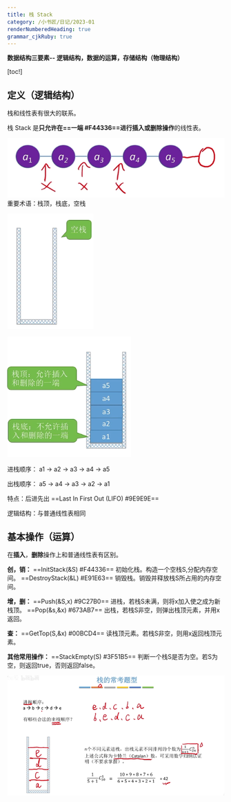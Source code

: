 ```yaml
---
title: 栈 Stack
category: /小书匠/日记/2023-01
renderNumberedHeading: true
grammar_cjkRuby: true
---
```

**数据结构三要素-- 逻辑结构，数据的运算，存储结构（物理结构）**

[toc!]
## 定义（逻辑结构）
栈和线性表有很大的联系。

栈 Stack 是**只允许在==一端 #F44336==进行插入或删除操作**的线性表。

![只能进行一端的操作](./images/1673196386681.png)
重要术语：栈顶，栈底，空栈

![空栈](./images/1673197731052.png)

![栈顶和栈底](./images/1673197746588.png)

进栈顺序：
a1 -> a2 -> a3 -> a4 -> a5

出栈顺序：
a5 -> a4 -> a3 -> a2 -> a1

特点：后进先出 ==Last In First Out (LIFO) #9E9E9E==

逻辑结构：与普通线性表相同
## 基本操作（运算）
在**插入**，**删除**操作上和普通线性表有区别。

**创，销：**
==InitStack(&S) #F44336==
初始化栈。构造一个空栈S,分配内存空间。
==DestroyStack(&L) #E91E63==
销毁栈。销毁并释放栈S所占用的内存空间。

**增，删：**
==Push(&S,x) #9C27B0==
进栈，若栈S未满，则将x加入使之成为新栈顶。
==Pop(&s,&x) #673AB7==
出栈，若栈S非空，则弹出栈顶元素，并用x返回。

**查：**
==GetTop(S,&x) #00BCD4==
读栈顶元素。若栈S非空，则用x返回栈顶元素。

**其他常用操作：**
==StackEmpty(S) #3F51B5==
判断一个栈S是否为空。若S为空，则返回true，否则返回false。

![考题](./images/1673201123225.png)